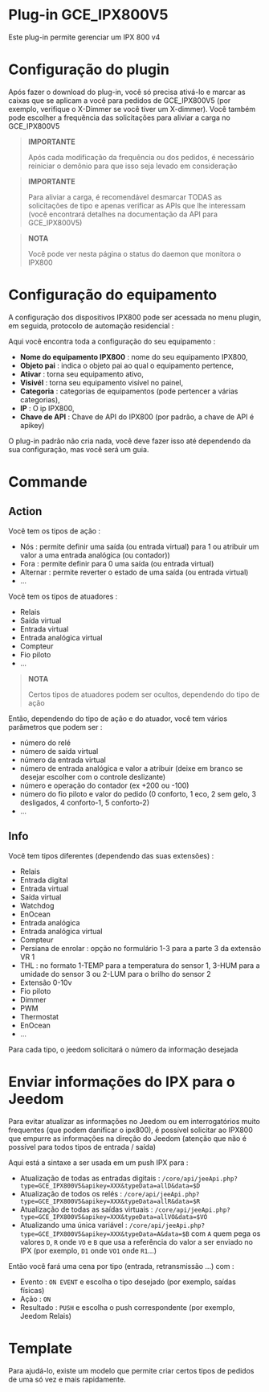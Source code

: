 # Plug-in GCE_IPX800V5

Este plug-in permite gerenciar um IPX 800 v4

# Configuração do plugin

Após fazer o download do plug-in, você só precisa ativá-lo e marcar as caixas que se aplicam a você para pedidos de GCE_IPX800V5 (por exemplo, verifique o X-Dimmer se você tiver um X-dimmer). Você também pode escolher a frequência das solicitações para aliviar a carga no GCE_IPX800V5

> **IMPORTANTE**
>
> Após cada modificação da frequência ou dos pedidos, é necessário reiniciar o demônio para que isso seja levado em consideração

> **IMPORTANTE**
>
> Para aliviar a carga, é recomendável desmarcar TODAS as solicitações de tipo e apenas verificar as APIs que lhe interessam (você encontrará detalhes na documentação da API para GCE_IPX800V5)

> **NOTA**
>
> Você pode ver nesta página o status do daemon que monitora o IPX800

# Configuração do equipamento

A configuração dos dispositivos IPX800 pode ser acessada no menu
plugin, em seguida, protocolo de automação residencial :

Aqui você encontra toda a configuração do seu equipamento :

-   **Nome do equipamento IPX800** : nome do seu equipamento IPX800,
-   **Objeto pai** : indica o objeto pai ao qual o equipamento pertence,
-   **Ativar** : torna seu equipamento ativo,
-   **Visivél** : torna seu equipamento visível no painel,
-   **Categoria** : categorias de equipamentos (pode pertencer a várias categorias),
-   **IP** : O ip IPX800,
-   **Chave de API** : Chave de API do IPX800 (por padrão, a chave de API é apikey)

O plug-in padrão não cria nada, você deve fazer isso até
dependendo da sua configuração, mas você será um guia.

# Commande

## Action

Você tem os tipos de ação :

- Nós : permite definir uma saída (ou entrada virtual) para 1 ou atribuir um valor a uma entrada analógica (ou contador))
- Fora : permite definir para 0 uma saída (ou entrada virtual)
- Alternar : permite reverter o estado de uma saída (ou entrada virtual)
- ...

Você tem os tipos de atuadores :

- Relais
- Saída virtual
- Entrada virtual
- Entrada analógica virtual
- Compteur
- Fio piloto
- ...

> **NOTA**
>
> Certos tipos de atuadores podem ser ocultos, dependendo do tipo de ação

Então, dependendo do tipo de ação e do atuador, você tem vários parâmetros que podem ser :

- número do relé
- número de saída virtual
- número da entrada virtual
- número de entrada analógica e valor a atribuir (deixe em branco se desejar escolher com o controle deslizante)
- número e operação do contador (ex +200 ou -100)
- número do fio piloto e valor do pedido (0 conforto, 1 eco, 2 sem gelo, 3 desligados, 4 conforto-1, 5 conforto-2)
- ...

## Info

Você tem tipos diferentes (dependendo das suas extensões) :

- Relais
- Entrada digital
- Entrada virtual
- Saída virtual
- Watchdog
- EnOcean
- Entrada analógica
- Entrada analógica virtual
- Compteur
- Persiana de enrolar : opção no formulário 1-3 para a parte 3 da extensão VR 1
- THL : no formato 1-TEMP para a temperatura do sensor 1, 3-HUM para a umidade do sensor 3 ou 2-LUM para o brilho do sensor 2
- Extensão 0-10v
- Fio piloto
- Dimmer
- PWM
- Thermostat
- EnOcean
- ...

Para cada tipo, o jeedom solicitará o número da informação desejada

# Enviar informações do IPX para o Jeedom

Para evitar atualizar as informações no Jeedom ou em interrogatórios muito frequentes (que podem danificar o ipx800), é possível solicitar ao IPX800 que empurre as informações na direção do Jeedom (atenção que não é possível para todos tipos de entrada / saída)

Aqui está a sintaxe a ser usada em um push IPX para :

- Atualização de todas as entradas digitais : ``/core/api/jeeApi.php?type=GCE_IPX800V5&apikey=XXX&typeData=allD&data=$D``
- Atualização de todos os relés : ``/core/api/jeeApi.php?type=GCE_IPX800V5&apikey=XXX&typeData=allR&data=$R``
- Atualização de todas as saídas virtuais : ``/core/api/jeeApi.php?type=GCE_IPX800V5&apikey=XXX&typeData=allVO&data=$VO``
- Atualizando uma única variável : ``/core/api/jeeApi.php?type=GCE_IPX800V5&apikey=XXX&typeData=A&data=$B`` com ``A`` quem pega os valores ``D``, ``R`` onde ``VO`` e ``B`` que usa a referência do valor a ser enviado no IPX (por exemplo, ``D1`` onde ``VO1`` onde ``R1``...)

Então você fará uma cena por tipo (entrada, retransmissão ...) com :

- Evento : ``ON EVENT`` e escolha o tipo desejado (por exemplo, saídas físicas)
- Ação : ``ON``
- Resultado : ``PUSH`` e escolha o push correspondente (por exemplo, Jeedom Relais)



# Template

Para ajudá-lo, existe um modelo que permite criar certos tipos de pedidos de uma só vez e mais rapidamente.
